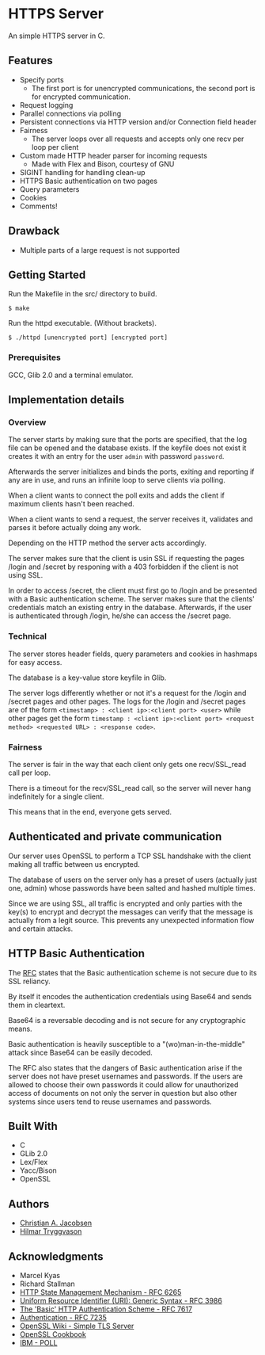 # HTTPS Server

An simple HTTPS server in C.

## Features

* Specify ports
    * The first port is for unencrypted communications, the second port is for encrypted communication.
* Request logging
* Parallel connections via polling
* Persistent connections via HTTP version and/or Connection field header
* Fairness
    * The server loops over all requests and accepts only one recv per loop per client
* Custom made HTTP header parser for incoming requests
    * Made with Flex and Bison, courtesy of GNU
* SIGINT handling for handling clean-up
* HTTPS Basic authentication on two pages
* Query parameters
* Cookies
* Comments!

## Drawback
 * Multiple parts of a large request is not supported

## Getting Started

Run the Makefile in the src/ directory to build.

```
$ make
```

Run the httpd executable. (Without brackets).

```
$ ./httpd [unencrypted port] [encrypted port]
```

### Prerequisites

GCC, Glib 2.0 and a terminal emulator.

## Implementation details

### Overview

The server starts by making sure that the ports are specified, that the log file can be opened and the database exists. If the keyfile does not exist it creates it with an entry for the user `admin` with password `password`.

Afterwards the server initializes and binds the ports, exiting and reporting if any are in use, and runs an infinite loop to serve clients via polling.

When a client wants to connect the poll exits and adds the client if maximum clients hasn't been reached.

When a client wants to send a request, the server receives it, validates and parses it before actually doing any work.

Depending on the HTTP method the server acts accordingly.

The server makes sure that the client is usin SSL if requesting the pages /login and /secret by responing with a 403 forbidden if the client is not using SSL.

In order to access /secret, the client must first go to /login and be presented with a Basic authentication scheme. The server makes sure that the clients' credentials match an existing entry in the database.
Afterwards, if the user is authenticated through /login, he/she can access the /secret page.

### Technical

The server stores header fields, query parameters and cookies in hashmaps for easy access.

The database is a key-value store keyfile in Glib.

The server logs differently whether or not it's a request for the /login and /secret pages and other pages.
The logs for the /login and /secret pages are of the form `<timestamp> : <client ip>:<client port> <user>` while other pages get the form `timestamp : <client ip>:<client port> <request method> <requested URL> : <response code>`.

### Fairness

The server is fair in the way that each client only gets one recv/SSL_read call per loop.

There is a timeout for the recv/SSL_read call, so the server will never hang indefinitely for a single client.

This means that in the end, everyone gets served.

## Authenticated and private communication

Our server uses OpenSSL to perform a TCP SSL handshake with the client making all traffic between us encrypted.

The database of users on the server only has a preset of users (actually just one, admin) whose passwords have been salted and hashed multiple times.

Since we are using SSL, all traffic is encrypted and only parties with the key(s) to encrypt and decrypt the messages can verify that the message is actually from a legit source.
This prevents any unexpected information flow and certain attacks.

## HTTP Basic Authentication

The [RFC](https://tools.ietf.org/html/rfc7617#section-4) states that the Basic authentication scheme is not secure due to its SSL reliancy.

By itself it encodes the authentication credentials using Base64 and sends them in cleartext.

Base64 is a reversable decoding and is not secure for any cryptographic means.

Basic authentication is heavily susceptible to a "(wo)man-in-the-middle" attack since Base64 can be easily decoded.

The RFC also states that the dangers of Basic authentication arise if the server does not have preset usernames and passwords.
If the users are allowed to choose their own passwords it could allow for unauthorized access of documents on not only the server in question but also other systems since users tend to reuse usernames and passwords.

## Built With

* C
* GLib 2.0
* Lex/Flex
* Yacc/Bison
* OpenSSL

## Authors

* [Christian A. Jacobsen](https://github.com/ChristianJacobsen/)
* [Hilmar Tryggvason](https://github.com/Indexu/)

## Acknowledgments

* Marcel Kyas
* Richard Stallman
* [HTTP State Management Mechanism - RFC 6265](https://tools.ietf.org/html/rfc6265)
* [Uniform Resource Identifier (URI): Generic Syntax - RFC 3986](https://tools.ietf.org/html/rfc3986)
* [The 'Basic' HTTP Authentication Scheme - RFC 7617](https://tools.ietf.org/html/rfc7617)
* [Authentication - RFC 7235](http://tools.ietf.org/html/rfc7235)
* [OpenSSL Wiki - Simple TLS Server](https://wiki.openssl.org/index.php/Simple_TLS_Server)
* [OpenSSL Cookbook](https://www.feistyduck.com/library/openssl-cookbook/)
* [IBM - POLL](https://www.ibm.com/support/knowledgecenter/ssw_ibm_i_71/rzab6/poll.htm)
